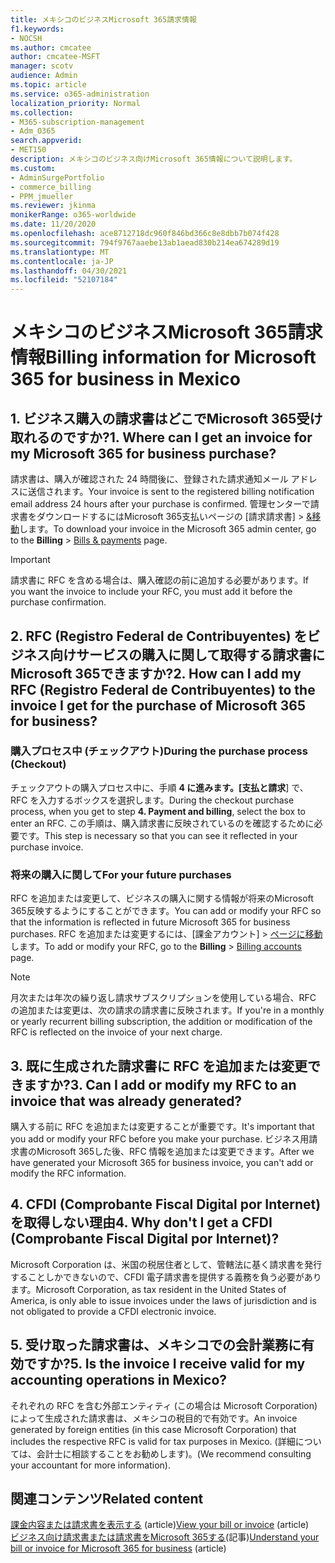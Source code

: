 ```yaml
---
title: メキシコのビジネスMicrosoft 365請求情報
f1.keywords:
- NOCSH
ms.author: cmcatee
author: cmcatee-MSFT
manager: scotv
audience: Admin
ms.topic: article
ms.service: o365-administration
localization_priority: Normal
ms.collection:
- M365-subscription-management
- Adm_O365
search.appverid:
- MET150
description: メキシコのビジネス向けMicrosoft 365情報について説明します。
ms.custom:
- AdminSurgePortfolio
- commerce_billing
- PPM_jmueller
ms.reviewer: jkinma
monikerRange: o365-worldwide
ms.date: 11/20/2020
ms.openlocfilehash: ace8712718dc960f846bd366c8e8dbb7b074f428
ms.sourcegitcommit: 794f9767aaebe13ab1aead830b214ea674289d19
ms.translationtype: MT
ms.contentlocale: ja-JP
ms.lasthandoff: 04/30/2021
ms.locfileid: "52107184"
---
```

# <a name="billing-information-for-microsoft-365-for-business-in-mexico"></a><span data-ttu-id="ecdbe-103">メキシコのビジネスMicrosoft 365請求情報</span><span class="sxs-lookup"><span data-stu-id="ecdbe-103">Billing information for Microsoft 365 for business in Mexico</span></span>

## <a name="1-where-can-i-get-an-invoice-for-my-microsoft-365-for-business-purchase"></a><span data-ttu-id="ecdbe-104">1. ビジネス購入の請求書はどこでMicrosoft 365受け取れるのですか?</span><span class="sxs-lookup"><span data-stu-id="ecdbe-104">1. Where can I get an invoice for my Microsoft 365 for business purchase?</span></span>

<span data-ttu-id="ecdbe-105">請求書は、購入が確認された 24 時間後に、登録された請求通知メール アドレスに送信されます。</span><span class="sxs-lookup"><span data-stu-id="ecdbe-105">Your invoice is sent to the registered billing notification email address 24 hours after your purchase is confirmed.</span></span> <span data-ttu-id="ecdbe-106">管理センターで請求書をダウンロードするにはMicrosoft 365支払いページの [請求請求書]  >  <a href="https://go.microsoft.com/fwlink/p/?linkid=2102895" target="_blank">&移動</a>します。</span><span class="sxs-lookup"><span data-stu-id="ecdbe-106">To download your invoice in the Microsoft 365 admin center, go to the **Billing** > <a href="https://go.microsoft.com/fwlink/p/?linkid=2102895" target="_blank">Bills & payments</a> page.</span></span>

> [!IMPORTANT]
> <span data-ttu-id="ecdbe-107">請求書に RFC を含める場合は、購入確認の前に追加する必要があります。</span><span class="sxs-lookup"><span data-stu-id="ecdbe-107">If you want the invoice to include your RFC, you must add it before the purchase confirmation.</span></span>

## <a name="2-how-can-i-add-my-rfc-registro-federal-de-contribuyentes-to-the-invoice-i-get-for-the-purchase-of-microsoft-365-for-business"></a><span data-ttu-id="ecdbe-108">2. RFC (Registro Federal de Contribuyentes) をビジネス向けサービスの購入に関して取得する請求書にMicrosoft 365できますか?</span><span class="sxs-lookup"><span data-stu-id="ecdbe-108">2. How can I add my RFC (Registro Federal de Contribuyentes) to the invoice I get for the purchase of Microsoft 365 for business?</span></span>

### <a name="during-the-purchase-process-checkout"></a><span data-ttu-id="ecdbe-109">購入プロセス中 (チェックアウト)</span><span class="sxs-lookup"><span data-stu-id="ecdbe-109">During the purchase process (Checkout)</span></span>

<span data-ttu-id="ecdbe-110">チェックアウトの購入プロセス中に、手順 **4 に進みます。[支払と請求**] で、RFC を入力するボックスを選択します。</span><span class="sxs-lookup"><span data-stu-id="ecdbe-110">During the checkout purchase process, when you get to step **4. Payment and billing**, select the box to enter an RFC.</span></span> <span data-ttu-id="ecdbe-111">この手順は、購入請求書に反映されているのを確認するために必要です。</span><span class="sxs-lookup"><span data-stu-id="ecdbe-111">This step is necessary so that you can see it reflected in your purchase invoice.</span></span>

### <a name="for-your-future-purchases"></a><span data-ttu-id="ecdbe-112">将来の購入に関して</span><span class="sxs-lookup"><span data-stu-id="ecdbe-112">For your future purchases</span></span>

<span data-ttu-id="ecdbe-113">RFC を追加または変更して、ビジネスの購入に関する情報が将来のMicrosoft 365反映するようにすることができます。</span><span class="sxs-lookup"><span data-stu-id="ecdbe-113">You can add or modify your RFC so that the information is reflected in future Microsoft 365 for business purchases.</span></span> <span data-ttu-id="ecdbe-114">RFC を追加または変更するには、[課金アカウント]  >  <a href="https://go.microsoft.com/fwlink/p/?linkid=2084771" target="_blank">ページに移動</a>します。</span><span class="sxs-lookup"><span data-stu-id="ecdbe-114">To add or modify your RFC, go to the **Billing** > <a href="https://go.microsoft.com/fwlink/p/?linkid=2084771" target="_blank">Billing accounts</a> page.</span></span>

> [!NOTE]
> <span data-ttu-id="ecdbe-115">月次または年次の繰り返し請求サブスクリプションを使用している場合、RFC の追加または変更は、次の請求の請求書に反映されます。</span><span class="sxs-lookup"><span data-stu-id="ecdbe-115">If you're in a monthly or yearly recurrent billing subscription, the addition or modification of the RFC is reflected on the invoice of your next charge.</span></span>

## <a name="3-can-i-add-or-modify-my-rfc-to-an-invoice-that-was-already-generated"></a><span data-ttu-id="ecdbe-116">3. 既に生成された請求書に RFC を追加または変更できますか?</span><span class="sxs-lookup"><span data-stu-id="ecdbe-116">3. Can I add or modify my RFC to an invoice that was already generated?</span></span>

<span data-ttu-id="ecdbe-117">購入する前に RFC を追加または変更することが重要です。</span><span class="sxs-lookup"><span data-stu-id="ecdbe-117">It's important that you add or modify your RFC before you make your purchase.</span></span> <span data-ttu-id="ecdbe-118">ビジネス用請求書のMicrosoft 365した後、RFC 情報を追加または変更できます。</span><span class="sxs-lookup"><span data-stu-id="ecdbe-118">After we have generated your Microsoft 365 for business invoice, you can't add or modify the RFC information.</span></span>

## <a name="4-why-dont-i-get-a-cfdi-comprobante-fiscal-digital-por-internet"></a><span data-ttu-id="ecdbe-119">4. CFDI (Comprobante Fiscal Digital por Internet) を取得しない理由</span><span class="sxs-lookup"><span data-stu-id="ecdbe-119">4. Why don't I get a CFDI (Comprobante Fiscal Digital por Internet)?</span></span>

<span data-ttu-id="ecdbe-120">Microsoft Corporation は、米国の税居住者として、管轄法に基く請求書を発行することしかできないので、CFDI 電子請求書を提供する義務を負う必要があります。</span><span class="sxs-lookup"><span data-stu-id="ecdbe-120">Microsoft Corporation, as tax resident in the United States of America, is only able to issue invoices under the laws of jurisdiction and is not obligated to provide a CFDI electronic invoice.</span></span>

## <a name="5-is-the-invoice-i-receive-valid-for-my-accounting-operations-in-mexico"></a><span data-ttu-id="ecdbe-121">5. 受け取った請求書は、メキシコでの会計業務に有効ですか?</span><span class="sxs-lookup"><span data-stu-id="ecdbe-121">5. Is the invoice I receive valid for my accounting operations in Mexico?</span></span>

<span data-ttu-id="ecdbe-122">それぞれの RFC を含む外部エンティティ (この場合は Microsoft Corporation) によって生成された請求書は、メキシコの税目的で有効です。</span><span class="sxs-lookup"><span data-stu-id="ecdbe-122">An invoice generated by foreign entities (in this case Microsoft Corporation) that includes the respective RFC is valid for tax purposes in Mexico.</span></span> <span data-ttu-id="ecdbe-123">(詳細については、会計士に相談することをお勧めします)。</span><span class="sxs-lookup"><span data-stu-id="ecdbe-123">(We recommend consulting your accountant for more information).</span></span>

## <a name="related-content"></a><span data-ttu-id="ecdbe-124">関連コンテンツ</span><span class="sxs-lookup"><span data-stu-id="ecdbe-124">Related content</span></span>

<span data-ttu-id="ecdbe-125">[課金内容または請求書を表示する](view-your-bill-or-invoice.md) (article)</span><span class="sxs-lookup"><span data-stu-id="ecdbe-125">[View your bill or invoice](view-your-bill-or-invoice.md) (article)</span></span>\
<span data-ttu-id="ecdbe-126">[ビジネス向け請求書または請求書をMicrosoft 365する](understand-your-invoice2.md)(記事)</span><span class="sxs-lookup"><span data-stu-id="ecdbe-126">[Understand your bill or invoice for Microsoft 365 for business](understand-your-invoice2.md) (article)</span></span>